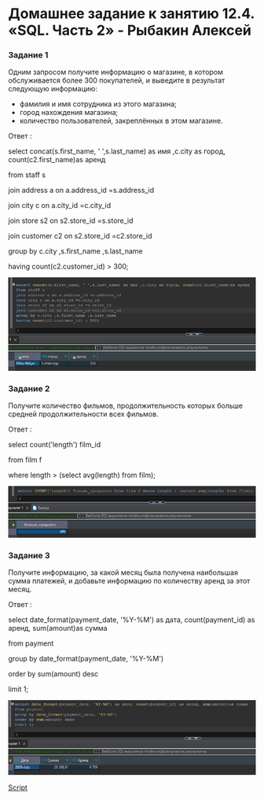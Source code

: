# Домашнее задание к занятию 12.4. «SQL. Часть 2» - Рыбакин Алексей

### Задание 1

Одним запросом получите информацию о магазине, в котором обслуживается более 300 покупателей, и выведите в результат следующую информацию: 
- фамилия и имя сотрудника из этого магазина;
- город нахождения магазина;
- количество пользователей, закреплённых в этом магазине.

Ответ :

select concat(s.first_name, ' ',s.last_name) as имя ,c.city as город, count(c2.first_name)as аренд

from staff s

join address a on a.address_id =s.address_id 

join city c on a.city_id =c.city_id

join store s2 on s2.store_id =s.store_id 

join customer c2 on s2.store_id =c2.store_id

group by c.city ,s.first_name ,s.last_name 

having count(c2.customer_id) > 300;

![1](./img/12-4_count.png)

### Задание 2

Получите количество фильмов, продолжительность которых больше средней продолжительности всех фильмов.

Ответ :

select count('length') film_id 

from film f 

where length > (select avg(length) from film);

![2](./img/12-4_length.png)

### Задание 3

Получите информацию, за какой месяц была получена наибольшая сумма платежей, и добавьте информацию по количеству аренд за этот месяц.

Ответ : 

select date_format(payment_date, '%Y-%M') as дата, count(payment_id) as аренд, sum(amount)as сумма

from payment 

group by date_format(payment_date, '%Y-%M')

order by sum(amount) desc 

limit 1;

![3](./img/12-4_month.png)

[Script](./Script/Script-12-4.sql)
